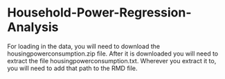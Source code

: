 # Household-Power-Regression-Analysis

For loading in the data, you will need to download the housingpowerconsumption.zip file. After it is downloaded you will need to extract the file housingpowerconsumption.txt.
Wherever you extract it to, you will need to add that path to the RMD file.

